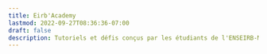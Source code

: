 ```yaml
---
title: Eirb'Academy
lastmod: 2022-09-27T08:36:36-07:00
draft: false
description: Tutoriels et défis conçus par les étudiants de l'ENSEIRB-MATMECA.
---
```

